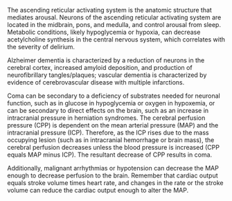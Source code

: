 The ascending reticular activating system is the anatomic structure that mediates arousal. Neurons of the ascending reticular activating system are located in the midbrain, pons, and medulla, and control arousal from sleep. Metabolic conditions, likely hypoglycemia or hypoxia, can decrease acetylcholine synthesis in the central nervous system, which correlates with the severity of delirium.

Alzheimer dementia is characterized by a reduction of neurons in the cerebral cortex, increased amyloid deposition, and production of neurofibrillary tangles/plaques; vascular dementia is characterized by evidence of cerebrovascular disease with multiple infarctions.

Coma can be secondary to a deficiency of substrates needed for neuronal function, such as in glucose in hypoglycemia or oxygen in hypoxemia, or can be secondary to direct effects on the brain, such as an increase in intracranial pressure in herniation syndromes. The cerebral perfusion pressure (CPP) is dependent on the mean arterial pressure (MAP) and the intracranial pressure (ICP). Therefore, as the ICP rises due to the mass occupying lesion (such as in intracranial hemorrhage or brain mass), the cerebral perfusion decreases unless the blood pressure is increased (CPP equals MAP minus ICP). The resultant decrease of CPP results in coma.

Additionally, malignant arrhythmias or hypotension can decrease the MAP enough to decrease perfusion to the brain. Remember that cardiac output equals stroke volume times heart rate, and changes in the rate or the stroke volume can reduce the cardiac output enough to alter the MAP.